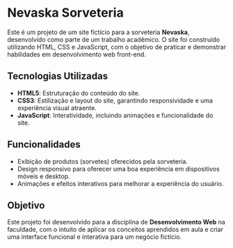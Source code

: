 # Nevaska Sorveteria

Este é um projeto de um site fictício para a sorveteria **Nevaska**, desenvolvido como parte de um trabalho acadêmico. O site foi construído utilizando HTML, CSS e JavaScript, com o objetivo de praticar e demonstrar habilidades em desenvolvimento web front-end.

## Tecnologias Utilizadas

- **HTML5**: Estruturação do conteúdo do site.
- **CSS3**: Estilização e layout do site, garantindo responsividade e uma experiência visual atraente.
- **JavaScript**: Interatividade, incluindo animações e funcionalidade do site.

## Funcionalidades

- Exibição de produtos (sorvetes) oferecidos pela sorveteria.
- Design responsivo para oferecer uma boa experiência em dispositivos móveis e desktop.
- Animações e efeitos interativos para melhorar a experiência do usuário.

## Objetivo

Este projeto foi desenvolvido para a disciplina de **Desenvolvimento Web** na faculdade, com o intuito de aplicar os conceitos aprendidos em aula e criar uma interface funcional e interativa para um negócio fictício.
